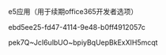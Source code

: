 e5应用（用于续期office365开发者选项）

ebd5ee25-fd47-4114-9e48-b0ff4912057c

pek7Q~JcI6ulbUO~bpiyBqUepBkExXIH5mcqt